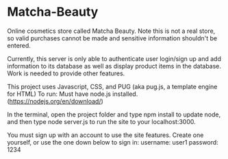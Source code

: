 # Matcha-Beauty

Online cosmetics store called Matcha Beauty. Note this is not a real store, so valid purchases cannot be made and sensitive 
information shouldn't be entered.

Currently, this server is only able to authenticate user login/sign up and add information to its database as well as display product items in the database. Work is needed to provide other features.

This project uses Javascript, CSS, and PUG (aka pug.js, a template engine for HTML)
To run: Must have node.js installed. (https://nodejs.org/en/download/)

In the terminal, open the project folder and type npm install to update node, and then type node server.js to run the site to your localhost:3000. 

You must sign up with an account to use the site features. Create one yourself, or use the one down below to sign in:
username: user1
password: 1234
